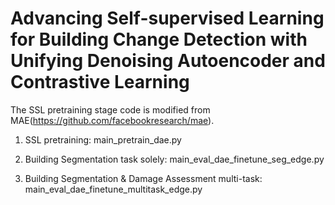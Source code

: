 # Advancing Self-supervised Learning for Building Change Detection with Unifying Denoising Autoencoder and Contrastive Learning

The SSL pretraining stage code is modified from MAE(https://github.com/facebookresearch/mae).

1. SSL pretraining: main_pretrain_dae.py

2. Building Segmentation task solely: main_eval_dae_finetune_seg_edge.py

3. Building Segmentation & Damage Assessment multi-task: main_eval_dae_finetune_multitask_edge.py
